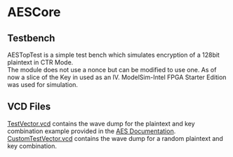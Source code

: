 # AESCore <br/>
## Testbench <br/>
AESTopTest is a simple test bench which simulates encryption of a 128bit plaintext in CTR Mode. <br/>
The module does not use a nonce but can be modified to use one. As of now a slice of the Key in used as an IV.
ModelSim-Intel FPGA Starter Edition was used for simulation. <br/>
## VCD Files <br/>
[TestVector.vcd](https://github.com/Alenkruth/AESCore/tree/master/tb) contains the wave dump for the plaintext and key combination example provided in the [AES Documentation](https://nvlpubs.nist.gov/nistpubs/FIPS/NIST.FIPS.197.pdf). <br/>
[CustomTestVector.vcd](https://github.com/Alenkruth/AESCore/tree/master/tb) contains the wave dump for a random plaintext and key combination.<br/>

